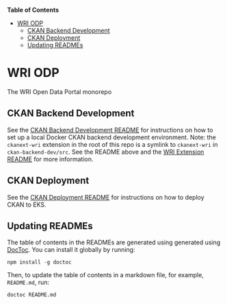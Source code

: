 <!-- START doctoc generated TOC please keep comment here to allow auto update -->
<!-- DON'T EDIT THIS SECTION, INSTEAD RE-RUN doctoc TO UPDATE -->
**Table of Contents**

- [WRI ODP](#wri-odp)
  - [CKAN Backend Development](#ckan-backend-development)
  - [CKAN Deployment](#ckan-deployment)
  - [Updating READMEs](#updating-readmes)

<!-- END doctoc generated TOC please keep comment here to allow auto update -->

# WRI ODP

The WRI Open Data Portal monorepo 

## CKAN Backend Development

See the [CKAN Backend Development README](ckan-backend-dev/README.md) for instructions on how to set up a local Docker CKAN backend development environment. Note: the `ckanext-wri` extension in the root of this repo is a symlink to `ckanext-wri` in `ckan-backend-dev/src`. See the README above and the [WRI Extension README](ckan-backend-dev/src/ckanext-wri/README.md) for more information.

## CKAN Deployment

See the [CKAN Deployment README](ckan-deployment/README.md) for instructions on how to deploy CKAN to EKS.

## Updating READMEs

The table of contents in the READMEs are generated using generated using [DocToc](https://github.com/thlorenz/doctoc). You can install it globally by running:

    npm install -g doctoc

Then, to update the table of contents in a markdown file, for example, `README.md`, run:

    doctoc README.md

